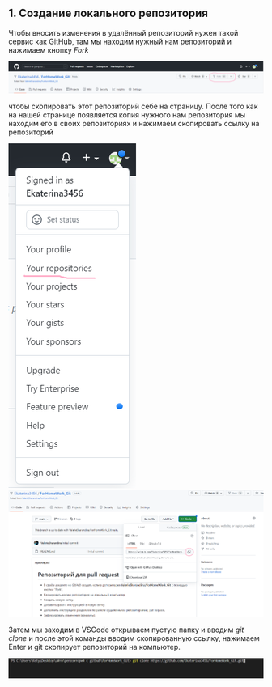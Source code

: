 ## 1. Создание локального репозитория

Чтобы вносить изменения в удалённый репозиторий нужен такой сервис как GitHub, там мы находим нужный нам репозиторий и нажимаем кнопку *Fork* 

![кнопка fork](fork.png)

чтобы скопировать этот репозиторий себе на страницу. 
После того как на нашей странице появляется копия нужного нам репозитория мы находим его в своих репозиториях и нажимаем скопировать ссылку на репозиторий 

![твои репозитории](yourrepos.png) ![ссылка](clone.png)

Затем мы заходим в VSCode открываем пустую папку и вводим *git clone* и после этой команды вводим скопированную ссылку, нажимаем Enter и git скопирует репозиторий на компьютер. 

![команда](clone2.png)


